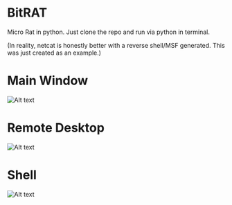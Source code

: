 # BitRAT
Micro Rat in python. Just clone the repo and run via python in terminal.

(In reality, netcat is honestly better with a reverse shell/MSF generated. This was just created as an example.) 

# Main Window
![Alt text](https://github.com/X1pe0/bitrat/blob/main/img/Screenshot%20at%202021-01-21%2010-46-18.png "Image")
# Remote Desktop
![Alt text](https://github.com/X1pe0/bitrat/blob/main/img/Screenshot%20at%202021-01-27%2016-50-33.png "Image")
# Shell
![Alt text](https://github.com/X1pe0/bitrat/blob/main/img/Screenshot%20at%202021-01-27%2016-54-55.png "Image")
